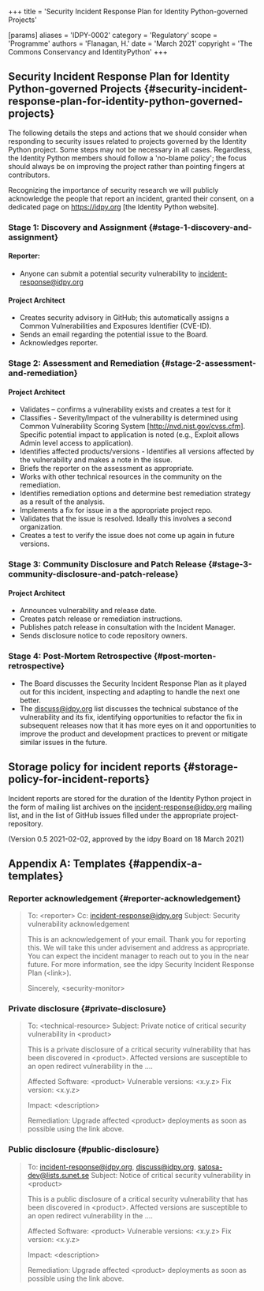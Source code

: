 +++
title = 'Security Incident Response Plan for Identity Python-governed Projects'

[params]
    aliases = 'IDPY-0002'
    category = 'Regulatory'
    scope = 'Programme'
    authors = 'Flanagan, H.'
    date = 'March 2021'
    copyright = 'The Commons Conservancy and IdentityPython'
+++

## Security Incident Response Plan for Identity Python-governed Projects {#security-incident-response-plan-for-identity-python-governed-projects}

The following details the steps and actions that we should consider when responding to security issues related to projects governed by the Identity Python project. Some steps may not be necessary in all cases. Regardless, the Identity Python members should follow a 'no-blame policy'; the focus should always be on improving the project rather than pointing fingers at contributors.

Recognizing the importance of security research we will publicly acknowledge the people that report an incident, granted their consent, on a dedicated page on https://idpy.org [the Identity Python website].

### Stage 1: Discovery and Assignment {#stage-1-discovery-and-assignment}
#### Reporter:
 * Anyone can submit a potential security vulnerability to incident-response@idpy.org

#### Project Architect
 * Creates security advisory in GitHub; this automatically assigns a Common Vulnerabilities and Exposures Identifier (CVE-ID).
 * Sends an email regarding the potential issue to the Board.
 * Acknowledges reporter.

### Stage 2: Assessment and Remediation {#stage-2-assessment-and-remediation}
#### Project Architect
 * Validates – confirms a vulnerability exists and creates a test for it
 * Classifies - Severity/Impact of the vulnerability is determined using Common Vulnerability Scoring System [http://nvd.nist.gov/cvss.cfm]. Specific potential impact to application is noted (e.g., Exploit allows Admin level access to application).
 * Identifies affected products/versions - Identifies all versions affected by the vulnerability and makes a note in the issue.
 * Briefs the reporter on the assessment as appropriate.
 * Works with other technical resources in the community on the remediation.
 * Identifies remediation options and determine best remediation strategy as a result of the analysis.
 * Implements a fix for issue in a the appropriate project repo.
 * Validates that the issue is resolved. Ideally this involves a second organization.
 * Creates a test to verify the issue does not come up again in future versions.

### Stage 3: Community Disclosure and Patch Release {#stage-3-community-disclosure-and-patch-release}
#### Project Architect
 * Announces vulnerability and release date.
 * Creates patch release or remediation instructions.
 * Publishes patch release in consultation with the Incident Manager.
 * Sends disclosure notice to code repository owners.

### Stage 4: Post-Mortem Retrospective {#post-morten-retrospective}
 * The Board discusses the Security Incident Response Plan as it played out for this incident, inspecting and adapting to handle the next one better.
 * The discuss@idpy.org list discusses the technical substance of the vulnerability and its fix, identifying opportunities to refactor the fix in subsequent releases now that it has more eyes on it and opportunities to improve the product and development practices to prevent or mitigate similar issues in the future.

## Storage policy for incident reports {#storage-policy-for-incident-reports}

Incident reports are stored for the duration of the Identity Python project in the form of mailing list archives on the incident-response@idpy.org mailing list, and in the list of GitHub issues filled under the appropriate project-repository.

(Version 0.5 2021-02-02, approved by the idpy Board on 18 March 2021)

## Appendix A: Templates {#appendix-a-templates}

### Reporter acknowledgement {#reporter-acknowledgement}

> To: \<reporter\> Cc: incident-response@idpy.org Subject: Security vulnerability acknowledgement
>
> This is an acknowledgement of your email. Thank you for reporting this. We will take this under advisement and address as appropriate. You can expect the incident manager to reach out to you in the near future. For more information, see the idpy Security Incident Response Plan (\<link\>).
>
> Sincerely, \<security-monitor\>

### Private disclosure {#private-disclosure}

> To: \<technical-resource\> Subject: Private notice of critical security vulnerability in \<product\>
>
> This is a private disclosure of a critical security vulnerability that has been discovered in \<product\>. Affected versions are susceptible to an open redirect vulnerability in the ....
>
> Affected Software: \<product\> Vulnerable versions: \<x.y.z\> Fix version: \<x.y.z\>
>
> Impact: \<description\>
>
> Remediation: Upgrade affected \<product\> deployments as soon as possible using the link above.

### Public disclosure {#public-disclosure}

> To: incident-response@idpy.org, discuss@idpy.org, satosa-dev@lists.sunet.se Subject: Notice of critical security vulnerability in \<product\>
>
> This is a public disclosure of a critical security vulnerability that has been discovered in \<product\>. Affected versions are susceptible to an open redirect vulnerability in the ....
>
> Affected Software: \<product\> Vulnerable versions: \<x.y.z\> Fix version: \<x.y.z\>
>
> Impact: \<description\>
>
> Remediation: Upgrade affected \<product\> deployments as soon as possible using the link above.
